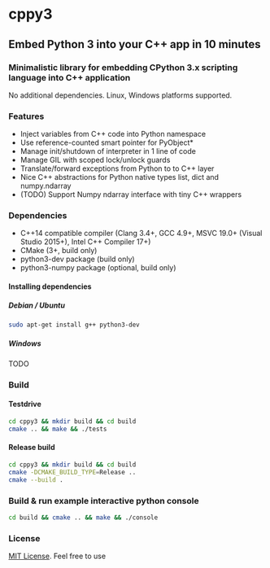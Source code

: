 # cppy3

## Embed Python 3 into your C++ app in 10 minutes

### Minimalistic library for embedding CPython 3.x scripting language into C++ application

No additional dependencies. Linux, Windows platforms supported.

### Features

* Inject variables from C++ code into Python namespace
* Use reference-counted smart pointer for PyObject*
* Manage init/shutdown of interpreter in 1 line of code
* Manage GIL with scoped lock/unlock guards
* Translate/forward exceptions from Python to to C++ layer
* Nice C++ abstractions for Python native types list, dict and numpy.ndarray
* (TODO) Support Numpy ndarray interface with tiny C++ wrappers

### Dependencies

* C++14 compatible compiler (Clang 3.4+, GCC 4.9+, MSVC 19.0+ (Visual Studio 2015+), Intel C++ Compiler 17+)
* CMake (3+, build only)
* python3-dev package (build only)
* python3-numpy package (optional, build only)

#### Installing dependencies

##### Debian / Ubuntu

```bash
sudo apt-get install g++ python3-dev
```

##### Windows

TODO

### Build

#### Testdrive

```bash
cd cppy3 && mkdir build && cd build
cmake .. && make && ./tests
```

#### Release build

```bash
cd cppy3 && mkdir build && cd build
cmake -DCMAKE_BUILD_TYPE=Release ..
cmake --build .
```

### Build & run example interactive python console

```bash
cd build && cmake .. && make && ./console
```

### License

[MIT License](LICENSE). Feel free to use
